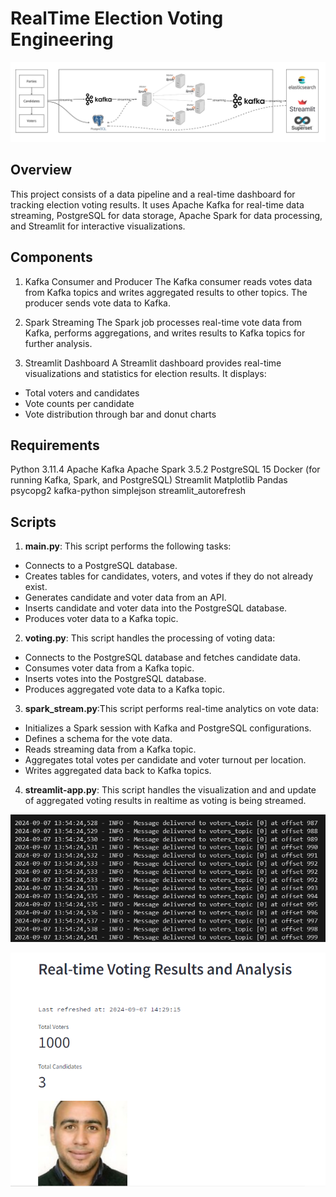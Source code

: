 # RealTime Election Voting Engineering 


![systema architecture](images/system_architecture.jpg)


## Overview
This project consists of a data pipeline and a real-time dashboard for tracking election voting results. It uses Apache Kafka for real-time data streaming, PostgreSQL for data storage, Apache Spark for data processing, and Streamlit for interactive visualizations.

## Components
1. Kafka Consumer and Producer
The Kafka consumer reads votes data from Kafka topics and writes aggregated results to other topics. The producer sends vote data to Kafka.

2. Spark Streaming
The Spark job processes real-time vote data from Kafka, performs aggregations, and writes results to Kafka topics for further analysis.

3. Streamlit Dashboard
A Streamlit dashboard provides real-time visualizations and statistics for election results. It displays:

* Total voters and candidates
* Vote counts per candidate
* Vote distribution through bar and donut charts


## Requirements
Python 3.11.4
Apache Kafka
Apache Spark 3.5.2
PostgreSQL 15
Docker (for running Kafka, Spark, and PostgreSQL)
Streamlit
Matplotlib
Pandas
psycopg2
kafka-python
simplejson
streamlit_autorefresh

## Scripts

1. **main.py**: This script performs the following tasks:

* Connects to a PostgreSQL database.
* Creates tables for candidates, voters, and votes if they do not already exist.
* Generates candidate and voter data from an API.
* Inserts candidate and voter data into the PostgreSQL database.
* Produces voter data to a Kafka topic.

2. **voting.py**: This script handles the processing of voting data:

* Connects to the PostgreSQL database and fetches candidate data.
* Consumes voter data from a Kafka topic.
* Inserts votes into the PostgreSQL database.
* Produces aggregated vote data to a Kafka topic.

3. **spark_stream.py**:This script performs real-time analytics on vote data:

* Initializes a Spark session with Kafka and PostgreSQL configurations.
* Defines a schema for the vote data.
* Reads streaming data from a Kafka topic.
* Aggregates total votes per candidate and voter turnout per location.
* Writes aggregated data back to Kafka topics.

4. **streamlit-app.py**: This script handles the visualization and and update of aggregated voting results in realtime as voting is being streamed.


![voters_data](images/voters_data.PNG)

![voting process being visualized in streamlit](images/streamlit_voting.PNG)
